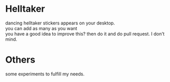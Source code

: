 # Helltaker

dancing helltaker stickers appears on your desktop.  
you can add as many as you want  
you have a good idea to improve this? then do it and do pull request. I don't mind. 
  
# Others  
  
some experiments to fulfill my needs.
